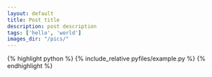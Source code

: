 ```yaml
---
layout: default
title: Post title
description: post description
tags: ['hello', 'world']
images_dir: "/pics/"
---
```

{% highlight python %}
{% include_relative pyfiles/example.py %}
{% endhighlight %}

<a href="{{ page.images_dir | relative_url }}Untitled.png" target="_blank">
    <img src="{{ page.images_dir | relative_url }}Untitled.png" alt=""/>
</a>
